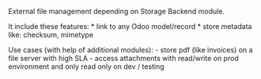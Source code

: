 External file management depending on Storage Backend module.

It include these features: \* link to any Odoo model/record \* store
metadata like: checksum, mimetype

Use cases (with help of additional modules): - store pdf (like invoices)
on a file server with high SLA - access attachments with read/write on
prod environment and only read only on dev / testing
